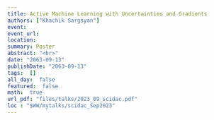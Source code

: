 ```yaml
---
title: Active Machine Learning with Uncertainties and Gradients
authors: ["Khachik Sargsyan"]
event: 
event_url: 
location: 
summary: Poster
abstract: "<br>"
date: "2063-09-13"
publishDate: "2063-09-13"
tags:  []
all_day:  false
featured:  false
math:  true
url_pdf: "files/talks/2023_09_scidac.pdf"
loc : "$WW/mytalks/scidac_Sep2023"
---
```

